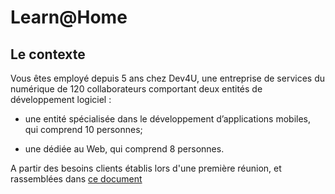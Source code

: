 # Learn@Home

## Le contexte

Vous êtes employé depuis 5 ans chez Dev4U, une entreprise de services du numérique de 120 collaborateurs comportant deux entités de développement logiciel : 

  - une entité spécialisée dans le développement d’applications mobiles, qui comprend 10 personnes;
  
  - une dédiée au Web, qui comprend 8 personnes.


A partir des besoins clients établis lors d'une première réunion, et rassemblées dans [ce document](https://github.com/daddyjanno/LearnAtHome/blob/main/Notes%2B-%2BR%C3%A9union%2BLearn%40Home.pdf)
